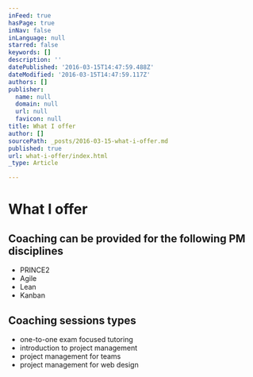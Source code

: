 ```yaml
---
inFeed: true
hasPage: true
inNav: false
inLanguage: null
starred: false
keywords: []
description: ''
datePublished: '2016-03-15T14:47:59.488Z'
dateModified: '2016-03-15T14:47:59.117Z'
authors: []
publisher:
  name: null
  domain: null
  url: null
  favicon: null
title: What I offer
author: []
sourcePath: _posts/2016-03-15-what-i-offer.md
published: true
url: what-i-offer/index.html
_type: Article

---
```

# What I offer

## Coaching can be provided for the following PM disciplines

* PRINCE2
* Agile
* Lean
* Kanban

## Coaching sessions types

* one-to-one exam focused tutoring
* introduction to project management
* project management for teams
* project management for web design